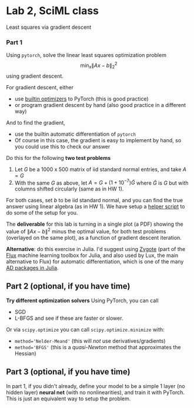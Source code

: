# Lab 2, SciML class

Least squares via gradient descent


### Part 1

Using `pytorch`, solve the linear least squares optimization problem $$\min_x \|Ax-b\|_2^2$$ using gradient descent.

For gradient descent, either
- use [builtin optimizers](https://pytorch.org/docs/stable/optim.html) to PyTorch (this is good practice)
- or program gradient descent by hand (also good practice in a different way)

And to find the gradient,
- use the builtin automatic differentiation of `pytorch`  
- Of course in this case, the gradient is easy to implement by hand, so you could use this to check our answer

Do this for the following **two test problems**
1. Let $G$ be a 1000 x 500 matrix of iid standard normal entries, and take $A=G$
2. With the same $G$ as above, let $A=G + (1+10^{-7})\tilde{G}$ where $\tilde{G}$ is $G$ but with columns shifted circularly (same as in HW 1).


For both cases, set $b$ to be iid standard normal, and you can find the true answer using linear algebra (as in HW 1).  We have setup a [helper script](lab02.ipynb) to do some of the setup for you.

The **deliverable** for this lab is turning in a single plot (a PDF) showing the value of $\|Ax-b\|^2$ minus the optimal value, for both test problems (overlayed on the same plot), as a function of gradient descent iteration.

**Alternative**: do this exercise in Julia. I'd suggest using [Zygote](https://fluxml.ai/Zygote.jl/stable/) (part of the [Flux](https://fluxml.ai/) machine learning toolbox for Julia, and also used by Lux, the main alternative to Flux) for automatic differentiation, which is one of the many [AD packages in Julia](https://juliadiff.org/).

## Part 2 (optional, if you have time)
**Try different optimization solvers**
Using PyTorch, you can call
- SGD
- L-BFGS
and see if these are faster or slower.

Or via `scipy.optimize` you can call `scipy.optimize.minimize` with:
- `method='Nelder-Meand'` (this will *not* use derivatives/gradients)
- `method='BFGS'` (this is a *quasi-Newton* method that approximates the Hessian)

## Part 3 (optional, if you have time)
In part 1, if you didn't already, define your model to be a simple 1 layer (no hidden layer) **neural net** (with no nonlinearities), and train it with PyTorch.  This is just an equivalent way to setup the problem.
